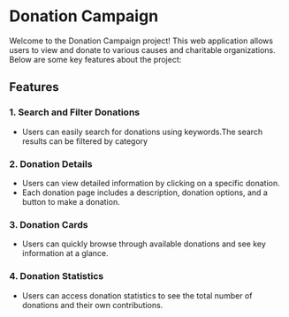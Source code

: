 
# Donation Campaign

Welcome to the Donation Campaign project! This web application allows users to view and donate to various causes and charitable organizations. Below are some key features about the project:

## Features

### 1. Search and Filter Donations
   - Users can easily search for donations using keywords.The search results can be filtered by category

### 2. Donation Details
   - Users can view detailed information by clicking on a specific donation.
   - Each donation page includes a description, donation options, and a button to make a donation.

### 3. Donation Cards
   - Users can quickly browse through available donations and see key information at a glance.

### 4. Donation Statistics
   - Users can access donation statistics to see the total number of donations and their own contributions.


